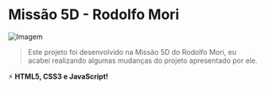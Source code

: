 # Missão 5D - Rodolfo Mori

<img src="https://cdn.discordapp.com/attachments/753576544819085382/898369130749636659/unknown.png" alt="Imagem">

> Este projeto foi desenvolvido na Missão 5D do Rodolfo Mori, eu acabei realizando algumas mudanças do projeto apresentado por ele.

<p align="left">
  ⚡ <strong>HTML5, CSS3 e JavaScript!</strong>
</p>
